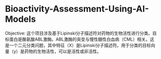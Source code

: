 # Bioactivity-Assessment-Using-AI-Models
Objective:
这个项目涉及基于Lipinski分子描述符对药物的生物活性进行分类。目标蛋白是酪氨酸ABL激酶。ABL激酶的突变与慢性髓性白血病（CML）相关。这是一个二元分类问题，其中特征（X）是Lipinski分子描述符。用于分类的目标向量（y）是药物的生物活性，可以是活性或非活性。
